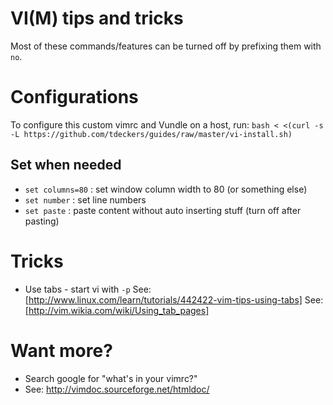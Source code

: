 # VI(M) tips and tricks

Most of these commands/features can be turned off by prefixing them with `no`.

# Configurations

To configure this custom vimrc and Vundle on a host, run:
`bash < <(curl -s -L https://github.com/tdeckers/guides/raw/master/vi-install.sh)`

## Set when needed

* `set columns=80` : set window column width to 80 (or something else)
* `set number` : set line numbers
* `set paste` : paste content without auto inserting stuff (turn off after pasting)

# Tricks

* Use tabs - start vi with `-p`
  See: [http://www.linux.com/learn/tutorials/442422-vim-tips-using-tabs]
  See: [http://vim.wikia.com/wiki/Using_tab_pages]

# Want more?

* Search google for "what's in your vimrc?"
* See: http://vimdoc.sourceforge.net/htmldoc/
